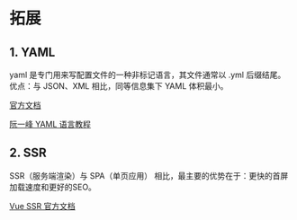 # 拓展


## 1. YAML 
yaml 是专门用来写配置文件的一种非标记语言，其文件通常以 .yml 后缀结尾。
优点：与 JSON、XML 相比，同等信息集下 YAML 体积最小。

[官方文档](https://jekyllrb.com/docs/front-matter/)

[阮一峰 YAML 语言教程](https://www.ruanyifeng.com/blog/2016/07/yaml.html)

## 2. SSR

SSR（服务端渲染）与 SPA（单页应用） 相比，最主要的优势在于：更快的首屏加载速度和更好的SEO。

[Vue SSR 官方文档](https://cn.vuejs.org/guide/scaling-up/ssr.html)
